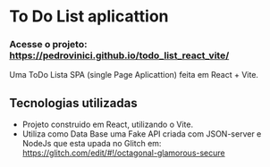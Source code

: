 # To Do List aplicattion

### Acesse o projeto: https://pedrovinici.github.io/todo_list_react_vite/
Uma ToDo Lista SPA (single Page Aplicattion) feita em React + Vite.

## Tecnologias utilizadas
* Projeto construido em React, utilizando o Vite. 
* Utiliza como Data Base uma Fake API criada com JSON-server e NodeJs que esta upada no Glitch em: https://glitch.com/edit/#!/octagonal-glamorous-secure
